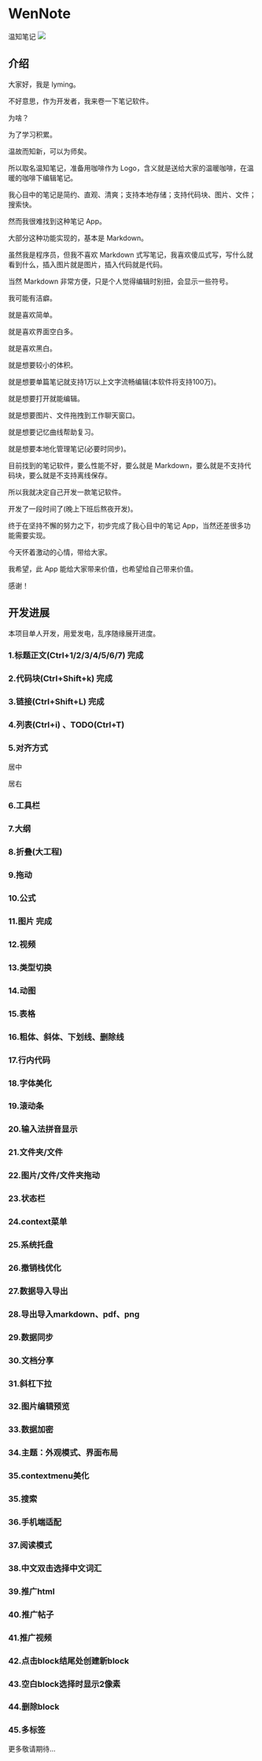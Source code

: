 # WenNote
温知笔记
![](capture.png)  
## 介绍
大家好，我是 lyming。

不好意思，作为开发者，我来卷一下笔记软件。

为啥？

为了学习积累。

温故而知新，可以为师矣。

所以取名温知笔记，准备用咖啡作为 Logo，含义就是送给大家的温暖咖啡，在温暖的咖啡下编辑笔记。

我心目中的笔记是简约、直观、清爽；支持本地存储；支持代码块、图片、文件；搜索快。

然而我很难找到这种笔记 App。

大部分这种功能实现的，基本是 Markdown。

虽然我是程序员，但我不喜欢 Markdown 式写笔记，我喜欢傻瓜式写，写什么就看到什么，插入图片就是图片，插入代码就是代码。

当然 Markdown 非常方便，只是个人觉得编辑时别扭，会显示一些符号。

我可能有洁癖。

就是喜欢简单。

就是喜欢界面空白多。

就是喜欢黑白。

就是想要较小的体积。

就是想要单篇笔记就支持1万以上文字流畅编辑(本软件将支持100万)。

就是想要打开就能编辑。

就是想要图片、文件拖拽到工作聊天窗口。

就是想要记忆曲线帮助复习。

就是想要本地化管理笔记(必要时同步)。

目前找到的笔记软件，要么性能不好，要么就是 Markdown，要么就是不支持代码块，要么就是不支持离线保存。

所以我就决定自己开发一款笔记软件。

开发了一段时间了(晚上下班后熬夜开发)。

终于在坚持不懈的努力之下，初步完成了我心目中的笔记 App，当然还差很多功能需要实现。

今天怀着激动的心情，带给大家。

我希望，此 App 能给大家带来价值，也希望给自己带来价值。

感谢！

## 开发进展

本项目单人开发，用爱发电，乱序随缘展开进度。

### 1.标题正文(Ctrl+1/2/3/4/5/6/7) 完成

### 2.代码块(Ctrl+Shift+k) 完成

### 3.链接(Ctrl+Shift+L)  完成

### 4.列表(Ctrl+i) 、TODO(Ctrl+T)

### 5.对齐方式

居中

居右

### 6.工具栏

### 7.大纲

### 8.折叠(大工程)

### 9.拖动

### 10.公式

### 11.图片 完成

### 12.视频

### 13.类型切换

### 14.动图

### 15.表格

### 16.粗体、斜体、下划线、删除线

### 17.行内代码

### 18.字体美化

### 19.滚动条

### 20.输入法拼音显示

### 21.文件夹/文件

### 22.图片/文件/文件夹拖动

### 23.状态栏

### 24.context菜单

### 25.系统托盘

### 26.撤销栈优化

### 27.数据导入导出

### 28.导出导入markdown、pdf、png

### 29.数据同步

### 30.文档分享

### 31.斜杠下拉

### 32.图片编辑预览

### 33.数据加密

### 34.主题：外观模式、界面布局

### 35.contextmenu美化

### 35.搜索

### 36.手机端适配

### 37.阅读模式

### 38.中文双击选择中文词汇

### 39.推广html

### 40.推广帖子

### 41.推广视频

### 42.点击block结尾处创建新block

### 43.空白block选择时显示2像素

### 44.删除block

### 45.多标签

更多敬请期待...
